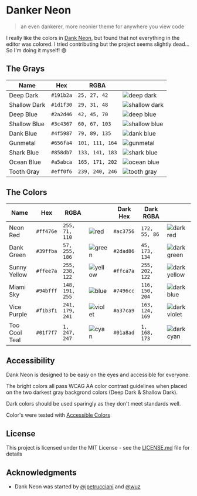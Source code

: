 # Danker Neon

> an even dankerer, more neonier theme for anywhere you view code

I really like the colors in [Dank Neon](https://github.com/DankNeon/vscode), but found that not everything in the editor was colored. I tried contributing but the project seems slightly dead... So I'm doing it myself! 😄

## The Grays

| Name         | Hex       | RGBA            |                                                                                                                      |
| ------------ | --------- | --------------- | -------------------------------------------------------------------------------------------------------------------- |
| Deep Dark    | `#191b2a` | `25, 27, 42`    | ![deep dark](https://user-images.githubusercontent.com/2363236/51059291-b1f0eb80-15b9-11e9-8891-55a3381171b6.png)    |
| Shallow Dark | `#1d1f30` | `29, 31, 48`    | ![shallow dark](https://user-images.githubusercontent.com/2363236/51059298-b1f0eb80-15b9-11e9-90ef-3957562bba07.png) |
| Deep Blue    | `#2a2d46` | `42, 45, 70`    | ![deep blue](https://user-images.githubusercontent.com/2363236/51059294-b1f0eb80-15b9-11e9-884b-2c10806be584.png)    |
| Shallow Blue | `#3c4367` | `60, 67, 103`   | ![shallow blue](https://user-images.githubusercontent.com/2363236/51059297-b1f0eb80-15b9-11e9-80f1-0c97daa5d107.png) |
| Dank Blue    | `#4f5987` | `79, 89, 135`   | ![dank blue](https://user-images.githubusercontent.com/2363236/51059293-b1f0eb80-15b9-11e9-9b24-42031d650bae.png)    |
| Gunmetal     | `#656fa4` | `101, 111, 164` | ![gunmetal](https://user-images.githubusercontent.com/2363236/51059299-b1f0eb80-15b9-11e9-951a-11f0cfd1f7fc.png)     |
| Shark Blue   | `#858db7` | `133, 141, 183` | ![shark blue](https://user-images.githubusercontent.com/2363236/51059295-b1f0eb80-15b9-11e9-866e-72f4a4e6b389.png)   |
| Ocean Blue   | `#a5abca` | `165, 171, 202` | ![ocean blue](https://user-images.githubusercontent.com/2363236/51059290-b1585500-15b9-11e9-9992-c82e032ff37b.png)   |
| Tooth Gray   | `#eff0f6` | `239, 240, 246` | ![tooth gray](https://user-images.githubusercontent.com/2363236/51059296-b1f0eb80-15b9-11e9-8852-0ab036fdb6e0.png)   |

## The Colors

| Name          | Hex       | RGBA            |                                                                                                                | Dark Hex  | Dark RGBA       |                                                                                                                     |
| ------------- | --------- | --------------- | -------------------------------------------------------------------------------------------------------------- | --------- | --------------- | ------------------------------------------------------------------------------------------------------------------- |
| Neon Red      | `#ff476e` | `255, 71, 110`  | ![red](https://user-images.githubusercontent.com/2363236/51060566-229a0700-15be-11e9-9bac-4bce38f5b104.png)    | `#ac3756` | `172, 55, 86`   | ![dark red](https://user-images.githubusercontent.com/2363236/51060561-22017080-15be-11e9-8327-2b6ebf5e4772.png)    |
| Dank Green    | `#39ffba` | `57, 255, 186`  | ![green](https://user-images.githubusercontent.com/2363236/51060565-229a0700-15be-11e9-9a3b-54fc422891e5.png)  | `#2dad86` | `45, 173, 134`  | ![dark green](https://user-images.githubusercontent.com/2363236/51060560-22017080-15be-11e9-9d6f-9e14769fe15b.png)  |
| Sunny Yellow  | `#ffee7a` | `255, 238, 122` | ![yellow](https://user-images.githubusercontent.com/2363236/51060569-229a0700-15be-11e9-9265-b84d1f804640.png) | `#ffca7a` | `255, 202, 122` | ![dark yellow](https://user-images.githubusercontent.com/2363236/51060564-229a0700-15be-11e9-8e69-715cc9bddb3f.png) |
| Miami Sky     | `#94bfff` | `148, 191, 255` | ![blue](https://user-images.githubusercontent.com/2363236/51060557-22017080-15be-11e9-8351-7cede1105c8f.png)   | `#7496cc` | `116, 150, 204` | ![dark blue](https://user-images.githubusercontent.com/2363236/51060559-22017080-15be-11e9-9411-8fe933b74c82.png)   |
| Vice Purple   | `#f1b3f1` | `241, 179, 241` | ![violet](https://user-images.githubusercontent.com/2363236/51060567-229a0700-15be-11e9-9618-b98d218533d2.png) | `#a37ca9` | `163, 124, 169` | ![dark violet](https://user-images.githubusercontent.com/2363236/51060563-229a0700-15be-11e9-9698-fa559fbc32e1.png) |
| Too Cool Teal | `#01f7f7` | `1, 247, 247`   | ![cyan](https://user-images.githubusercontent.com/2363236/51060558-22017080-15be-11e9-8b0e-6932ccbbca22.png)   | `#01a8ad` | `1, 168, 173`   | ![dark cyan](https://user-images.githubusercontent.com/2363236/51060562-229a0700-15be-11e9-8736-ea769eebde50.png)   |

## Accessibility

Dank Neon is designed to be easy on the eyes and accessible for everyone.

The bright colors all pass WCAG AA color contrast guidelines when placed on the two darkest gray backgrond colors (Deep Dark & Shallow Dark).

Dark colors should be used sparingly as they don't meet standards well.

Color's were tested with [Accessible Colors](http://accessible-colors.com/)

## License

This project is licensed under the MIT License - see the [LICENSE.md](LICENSE.md) file for details

## Acknowledgments

- Dank Neon was started by [@jpetrucciani](https://github.com/jpetrucciani) and [@wuz](https://github.com/wuz)
